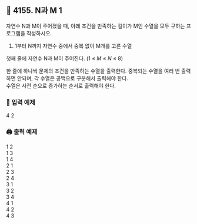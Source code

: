 ## 🏁 4155. N과 M 1
자연수 N과 M이 주어졌을 때, 아래 조건을 만족하는 길이가 M인 수열을 모두 구하는 프로그램을 작성하시오.

1. 1부터 N까지 자연수 중에서 중복 없이 M개를 고른 수열

첫째 줄에 자연수 N과 M이 주어진다. (1 ≤ $M$ ≤ $N$ ≤ 8)

한 줄에 하나씩 문제의 조건을 만족하는 수열을 출력한다. 중복되는 수열을 여러 번 출력하면 안되며, 각 수열은 공백으로 구분해서 출력해야 한다.
<br>수열은 사전 순으로 증가하는 순서로 출력해야 한다.

### 📝 입력 예제
4 2

### 🖨️ 출력 예제
1 2<br>
1 3<br> 
1 4<br> 
2 1<br> 
2 3<br> 
2 4<br> 
3 1<br> 
3 2<br> 
3 4<br> 
4 1<br> 
4 2<br> 
4 3 
